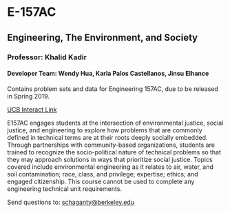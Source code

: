 # E-157AC

## Engineering, The Environment, and Society
### Professor: Khalid Kadir

#### Developer Team: Wendy Hua, Karla Palos Castellanos, Jinsu Elhance

Contains problem sets and data for Engineering 157AC, due to be released in Spring 2019.

[UCB Interact Link](https://tinyurl.com/e157ac)

E157AC engages students at the intersection of environmental justice, social justice, and engineering to explore how problems that are commonly defined in technical terms are at their roots deeply socially embedded. Through partnerships with community-based organizations, students are trained to recognize the socio-political nature of technical problems so that they may approach solutions in ways that prioritize social justice. Topics covered include environmental engineering as it relates to air, water, and soil contamination; race, class, and privilege; expertise; ethics; and engaged citizenship. This course cannot be used to complete any engineering technical unit requirements.

Send questions to: schaganty@berkeley.edu
